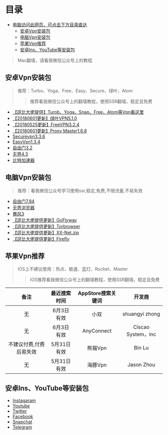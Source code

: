 目录
=================
* [电脑访问此网页，可点击下方目录直达](#%E9%98%BF%E8%99%9A%E5%90%8C%E5%AD%A6)
  * [安卓Vpn安装包](#%E5%AE%89%E5%8D%93vpn%E5%AE%89%E8%A3%85%E5%8C%85)
  * [电脑Vpn安装包](#%E7%94%B5%E8%84%91vpn%E5%AE%89%E8%A3%85%E5%8C%85)
  * [苹果Vpn推荐](#%E8%8B%B9%E6%9E%9Cvpn%E6%8E%A8%E8%8D%90)
  * [安卓Ins、YouTube等安装包](#%E5%AE%89%E5%8D%93insyoutube%E7%AD%89%E5%AE%89%E8%A3%85%E5%8C%85)

>Mac翻墙，请看我微信公众号上的教程

## 安卓Vpn安装包
>推荐：Turbo、Yoga、Free、Easy、Secure、绿叶、Atom
>>推荐看我微信公众号上的翻墙教程，使用SSR翻墙，稳定且免费
- [【逗比大佬提供】Turob、Yoga、Snap、Free、Atom等Vpn看这里](https://softs.loan/?dir=%E7%A7%91%E5%AD%A6%E4%B8%8A%E7%BD%91/Android)
- [【20180601更新】绿叶VPN5.1.0](http://58.144.254.1/d0.ananas.chaoxing.com/download/119b0d7acfa27da00223de5af2209310)
- [【20180525更新】FreeVPN3.2.4](http://58.144.254.1/d0.ananas.chaoxing.com/download/670eeacc230d389a82ca98a6adfcc12d)
- [【20180601更新】Proxy Master1.6.8](http://58.144.254.3/d0.ananas.chaoxing.com/download/3042b954d608b6d3acdc2b812393080c)
- [Securevpn3.3.6](http://58.144.254.4/d0.ananas.chaoxing.com/download/29dc0648ae95f46e82affdff92ead249)
- [EasyVpn1.3.4](http://58.144.254.2/d0.ananas.chaoxing.com/download/00cbcc032b59278c8190c5e379074fec)
- [自由门3.2](http://58.144.254.4/d0.ananas.chaoxing.com/download/4986371f55ae2a4ecad92ec59d61882c)
- [无界4.3](http://58.144.254.4/d0.ananas.chaoxing.com/download/030e218136a50a1a31830bbaa0e21439)
- [比特加速器](https://share.seeall.club/webroot/download/info_bit.html)

## 电脑Vpn安装包
>推荐：看我微信公众号学习使用ssr,稳定,免费,不限流量,不易失效

- [自由门7.84](http://58.144.254.3/d0.ananas.chaoxing.com/download/a3bbda19d77e320bf9521962d4a0fd0f)
- [无界浏览器](http://58.144.254.2/d0.ananas.chaoxing.com/download/243c9f7d0c5b638fee5e2095d0d92377)
- [赛风3](http://58.144.254.2/d0.ananas.chaoxing.com/download/c3272715aecbcc72b5d70ef43cee609f)
- [【逗比大佬提供更新】GoFlyway](https://softs.loan/?dir=%E7%A7%91%E5%AD%A6%E4%B8%8A%E7%BD%91/PC/GoFlyway/Windows)
- [【逗比大佬提供更新】Torbrowser](https://softs.loan/?dir=%E7%A7%91%E5%AD%A6%E4%B8%8A%E7%BD%91/PC/TorBrowser)
- [【逗比大佬提供更新】XX-Net.zip](https://softs.loan/?dir=%E7%A7%91%E5%AD%A6%E4%B8%8A%E7%BD%91/PC/XX-Net)
- [【逗比大佬提供更新】Firefly](https://softs.loan/?dir=%E7%A7%91%E5%AD%A6%E4%B8%8A%E7%BD%91/PC/Firefly)

## 苹果Vpn推荐
>IOS上不建议使用：热点、极速、蓝灯、Rocket、Master
>>IOS推荐看我微信公众号上的翻墙教程，使用SSR翻墙，稳定且免费

备注|最近搜索时间|AppStore搜索关键词|开发商
:-:|:-:|:-:|:-:
无|6月3日有效|小双|shuangyi zhong
无|6月3日有效|AnyConnect|Ciscao System，inc
不建议付费,付费后易失效|5月31日有效|熊猫Vpn|Bin Lu
无|5月31日有效|海豚Vpn|Jason Zhou

## 安卓Ins、YouTube等安装包

- [Instagaram](https://instagram.en.uptodown.com/android)
- [Youtube](https://youtube.en.uptodown.com/android)
- [Twitter](https://twitter.en.uptodown.com/android)
- [Facebook](https://facebook.en.uptodown.com/android)
- [Snapchat](https://snapchat.en.uptodown.com/android)
- [Telegram](https://telegram.en.uptodown.com/android)
